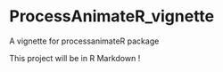 # ProcessAnimateR_vignette
A vignette  for processanimateR package

This project will be in R Markdown
!
